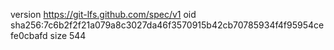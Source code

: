version https://git-lfs.github.com/spec/v1
oid sha256:7c6b2f2f21a079a8c3027da46f3570915b42cb70785934f4f95954cefe0cbafd
size 544
